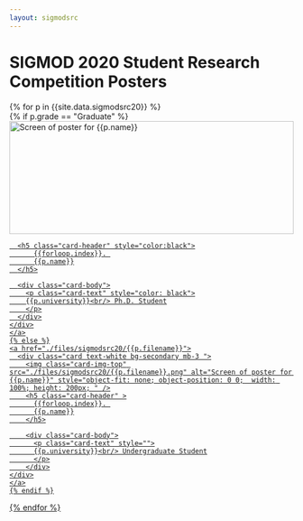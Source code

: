 ```yaml
---
layout: sigmodsrc
---
```


# SIGMOD 2020 Student Research Competition Posters

<div class="row">
{% for p in {{site.data.sigmodsrc20}} %}

  <div class="col-md-4">
    {% if p.grade == "Graduate" %}
    <a href="./files/sigmodsrc20/{{p.filename}}">
      <div class="card card bg-light mb-3">
      <img class="card-img-top" src="./files/sigmodsrc20/{{p.filename}}.png" alt="Screen of poster for {{p.name}}" style="object-fit: none;  object-position: 0 0; height: 200px; width: 100%;" />

      <h5 class="card-header" style="color:black">
          {{forloop.index}}. 
          {{p.name}}
      </h5>
   
      <div class="card-body">
        <p class="card-text" style="color: black">
        {{p.university}}<br/> Ph.D. Student
        </p>
      </div>
    </div>
    </a>
    {% else %}
    <a href="./files/sigmodsrc20/{{p.filename}}">
      <div class="card text-white bg-secondary mb-3 ">
        <img class="card-img-top" src="./files/sigmodsrc20/{{p.filename}}.png" alt="Screen of poster for {{p.name}}" style="object-fit: none; object-position: 0 0;  width: 100%; height: 200px; " />
        <h5 class="card-header" >
          {{forloop.index}}. 
          {{p.name}}
        </h5>
   
        <div class="card-body">
          <p class="card-text" style="">
          {{p.university}}<br/> Undergraduate Student
          </p>
        </div>
    </div>
    </a>
    {% endif %}
  </div>

{% endfor %}
</div>

<style>
.card:hover {
  -webkit-box-shadow: 4px 4px 15px -2px rgba(0,0,0,0.75);
  -moz-box-shadow: 4px 4px 15px -2px rgba(0,0,0,0.75);
  box-shadow: 4px 4px 15px -2px rgba(0,0,0,0.75);
}

h1 {
  font-family: -apple-system,BlinkMacSystemFont,"Segoe UI",Roboto,"Helvetica Neue",Arial,"Noto Sans",sans-serif,"Apple Color Emoji","Segoe UI Emoji","Segoe UI Symbol","Noto Color Emoji";
}
</style>

